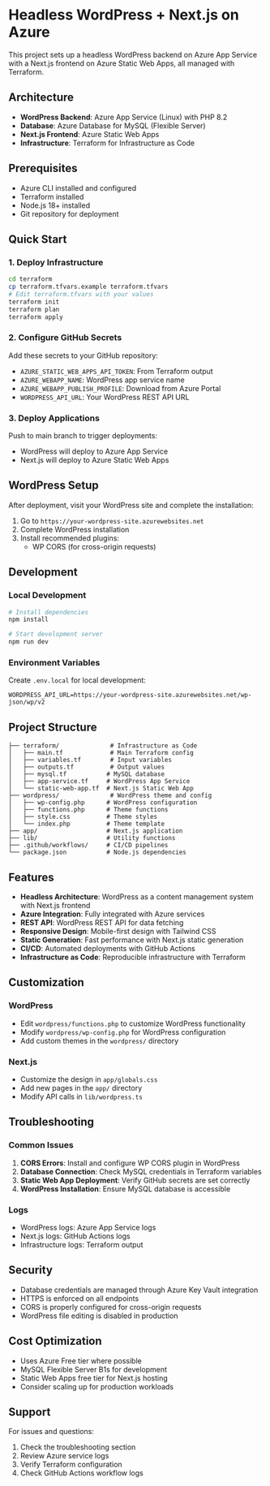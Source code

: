 # Headless WordPress + Next.js on Azure

This project sets up a headless WordPress backend on Azure App Service with a Next.js frontend on Azure Static Web Apps, all managed with Terraform.

## Architecture

- **WordPress Backend**: Azure App Service (Linux) with PHP 8.2
- **Database**: Azure Database for MySQL (Flexible Server)
- **Next.js Frontend**: Azure Static Web Apps
- **Infrastructure**: Terraform for Infrastructure as Code

## Prerequisites

- Azure CLI installed and configured
- Terraform installed
- Node.js 18+ installed
- Git repository for deployment

## Quick Start

### 1. Deploy Infrastructure

```bash
cd terraform
cp terraform.tfvars.example terraform.tfvars
# Edit terraform.tfvars with your values
terraform init
terraform plan
terraform apply
```

### 2. Configure GitHub Secrets

Add these secrets to your GitHub repository:

- `AZURE_STATIC_WEB_APPS_API_TOKEN`: From Terraform output
- `AZURE_WEBAPP_NAME`: WordPress app service name
- `AZURE_WEBAPP_PUBLISH_PROFILE`: Download from Azure Portal
- `WORDPRESS_API_URL`: Your WordPress REST API URL

### 3. Deploy Applications

Push to main branch to trigger deployments:
- WordPress will deploy to Azure App Service
- Next.js will deploy to Azure Static Web Apps

## WordPress Setup

After deployment, visit your WordPress site and complete the installation:

1. Go to `https://your-wordpress-site.azurewebsites.net`
2. Complete WordPress installation
3. Install recommended plugins:
   - WP CORS (for cross-origin requests)

## Development

### Local Development

```bash
# Install dependencies
npm install

# Start development server
npm run dev
```

### Environment Variables

Create `.env.local` for local development:

```env
WORDPRESS_API_URL=https://your-wordpress-site.azurewebsites.net/wp-json/wp/v2
```

## Project Structure

```
├── terraform/              # Infrastructure as Code
│   ├── main.tf             # Main Terraform config
│   ├── variables.tf        # Input variables
│   ├── outputs.tf          # Output values
│   ├── mysql.tf           # MySQL database
│   ├── app-service.tf     # WordPress App Service
│   └── static-web-app.tf  # Next.js Static Web App
├── wordpress/              # WordPress theme and config
│   ├── wp-config.php      # WordPress configuration
│   ├── functions.php      # Theme functions
│   ├── style.css          # Theme styles
│   └── index.php          # Theme template
├── app/                   # Next.js application
├── lib/                   # Utility functions
├── .github/workflows/     # CI/CD pipelines
└── package.json           # Node.js dependencies
```

## Features

- **Headless Architecture**: WordPress as a content management system with Next.js frontend
- **Azure Integration**: Fully integrated with Azure services
- **REST API**: WordPress REST API for data fetching
- **Responsive Design**: Mobile-first design with Tailwind CSS
- **Static Generation**: Fast performance with Next.js static generation
- **CI/CD**: Automated deployments with GitHub Actions
- **Infrastructure as Code**: Reproducible infrastructure with Terraform

## Customization

### WordPress

- Edit `wordpress/functions.php` to customize WordPress functionality
- Modify `wordpress/wp-config.php` for WordPress configuration
- Add custom themes in the `wordpress/` directory

### Next.js

- Customize the design in `app/globals.css`
- Add new pages in the `app/` directory
- Modify API calls in `lib/wordpress.ts`

## Troubleshooting

### Common Issues

1. **CORS Errors**: Install and configure WP CORS plugin in WordPress
2. **Database Connection**: Check MySQL credentials in Terraform variables
3. **Static Web App Deployment**: Verify GitHub secrets are set correctly
4. **WordPress Installation**: Ensure MySQL database is accessible

### Logs

- WordPress logs: Azure App Service logs
- Next.js logs: GitHub Actions logs
- Infrastructure logs: Terraform output

## Security

- Database credentials are managed through Azure Key Vault integration
- HTTPS is enforced on all endpoints
- CORS is properly configured for cross-origin requests
- WordPress file editing is disabled in production

## Cost Optimization

- Uses Azure Free tier where possible
- MySQL Flexible Server B1s for development
- Static Web Apps free tier for Next.js hosting
- Consider scaling up for production workloads

## Support

For issues and questions:
1. Check the troubleshooting section
2. Review Azure service logs
3. Verify Terraform configuration
4. Check GitHub Actions workflow logs